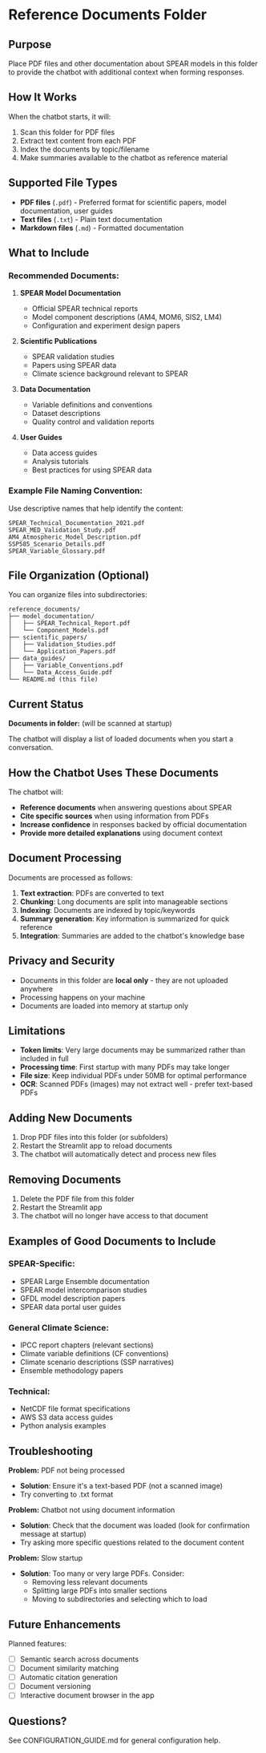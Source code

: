 # Reference Documents Folder

## Purpose

Place PDF files and other documentation about SPEAR models in this folder to provide the chatbot with additional context when forming responses.

## How It Works

When the chatbot starts, it will:
1. Scan this folder for PDF files
2. Extract text content from each PDF
3. Index the documents by topic/filename
4. Make summaries available to the chatbot as reference material

## Supported File Types

- **PDF files** (`.pdf`) - Preferred format for scientific papers, model documentation, user guides
- **Text files** (`.txt`) - Plain text documentation
- **Markdown files** (`.md`) - Formatted documentation

## What to Include

### Recommended Documents:

1. **SPEAR Model Documentation**
   - Official SPEAR technical reports
   - Model component descriptions (AM4, MOM6, SIS2, LM4)
   - Configuration and experiment design papers

2. **Scientific Publications**
   - SPEAR validation studies
   - Papers using SPEAR data
   - Climate science background relevant to SPEAR

3. **Data Documentation**
   - Variable definitions and conventions
   - Dataset descriptions
   - Quality control and validation reports

4. **User Guides**
   - Data access guides
   - Analysis tutorials
   - Best practices for using SPEAR data

### Example File Naming Convention:

Use descriptive names that help identify the content:

```
SPEAR_Technical_Documentation_2021.pdf
SPEAR_MED_Validation_Study.pdf
AM4_Atmospheric_Model_Description.pdf
SSP585_Scenario_Details.pdf
SPEAR_Variable_Glossary.pdf
```

## File Organization (Optional)

You can organize files into subdirectories:

```
reference_documents/
├── model_documentation/
│   ├── SPEAR_Technical_Report.pdf
│   └── Component_Models.pdf
├── scientific_papers/
│   ├── Validation_Studies.pdf
│   └── Application_Papers.pdf
├── data_guides/
│   ├── Variable_Conventions.pdf
│   └── Data_Access_Guide.pdf
└── README.md (this file)
```

## Current Status

**Documents in folder:** (will be scanned at startup)

The chatbot will display a list of loaded documents when you start a conversation.

## How the Chatbot Uses These Documents

The chatbot will:
- **Reference documents** when answering questions about SPEAR
- **Cite specific sources** when using information from PDFs
- **Increase confidence** in responses backed by official documentation
- **Provide more detailed explanations** using document context

## Document Processing

Documents are processed as follows:
1. **Text extraction**: PDFs are converted to text
2. **Chunking**: Long documents are split into manageable sections
3. **Indexing**: Documents are indexed by topic/keywords
4. **Summary generation**: Key information is summarized for quick reference
5. **Integration**: Summaries are added to the chatbot's knowledge base

## Privacy and Security

- Documents in this folder are **local only** - they are not uploaded anywhere
- Processing happens on your machine
- Documents are loaded into memory at startup only

## Limitations

- **Token limits**: Very large documents may be summarized rather than included in full
- **Processing time**: First startup with many PDFs may take longer
- **File size**: Keep individual PDFs under 50MB for optimal performance
- **OCR**: Scanned PDFs (images) may not extract well - prefer text-based PDFs

## Adding New Documents

1. Drop PDF files into this folder (or subfolders)
2. Restart the Streamlit app to reload documents
3. The chatbot will automatically detect and process new files

## Removing Documents

1. Delete the PDF file from this folder
2. Restart the Streamlit app
3. The chatbot will no longer have access to that document

## Examples of Good Documents to Include

### SPEAR-Specific:
- SPEAR Large Ensemble documentation
- SPEAR model intercomparison studies
- GFDL model description papers
- SPEAR data portal user guides

### General Climate Science:
- IPCC report chapters (relevant sections)
- Climate variable definitions (CF conventions)
- Climate scenario descriptions (SSP narratives)
- Ensemble methodology papers

### Technical:
- NetCDF file format specifications
- AWS S3 data access guides
- Python analysis examples

## Troubleshooting

**Problem:** PDF not being processed
- **Solution**: Ensure it's a text-based PDF (not a scanned image)
- Try converting to .txt format

**Problem:** Chatbot not using document information
- **Solution**: Check that the document was loaded (look for confirmation message at startup)
- Try asking more specific questions related to the document content

**Problem:** Slow startup
- **Solution**: Too many or very large PDFs. Consider:
  - Removing less relevant documents
  - Splitting large PDFs into smaller sections
  - Moving to subdirectories and selecting which to load

## Future Enhancements

Planned features:
- [ ] Semantic search across documents
- [ ] Document similarity matching
- [ ] Automatic citation generation
- [ ] Document versioning
- [ ] Interactive document browser in the app

## Questions?

See CONFIGURATION_GUIDE.md for general configuration help.
